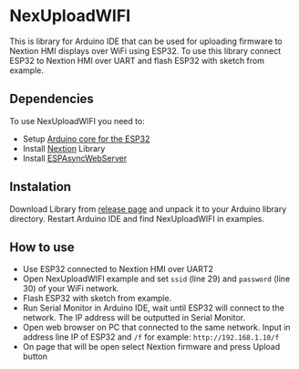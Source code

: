 # NexUploadWIFI
This is library for Arduino IDE that can be used for uploading firmware to Nextion HMI displays over WiFi using ESP32. To use this library connect ESP32 to Nextion HMI over UART and flash ESP32 with sketch from example.

## Dependencies
To use NexUploadWIFI you need to:
* Setup [Arduino core for the ESP32](https://github.com/espressif/arduino-esp32)
* Install [Nextion](https://github.com/itead/ITEADLIB_Arduino_Nextion) Library
* Install [ESPAsyncWebServer](https://github.com/me-no-dev/ESPAsyncWebServer#installation)

## Instalation
Download Library from [release page](https://github.com/baltazorr/NexUploadWIFI/releases/tag/1.0) and unpack it to your Arduino library directory. Restart Arduino IDE and find NexUploadWIFI in examples.

## How to use
* Use ESP32 connected to Nextion HMI over UART2
* Open NexUploadWIFI example and set `ssid` (line 29) and `password` (line 30) of your WiFi network.
* Flash ESP32 with sketch from example.
* Run Serial Monitor in Arduino IDE, wait until ESP32 will connect to the network. The IP address will be outputted in Serial Monitor.
* Open web browser on PC that connected to the same network. Input in address line IP of ESP32 and `/f` for example: `http://192.168.1.10/f`
* On page that will be open select Nextion firmware and press Upload button
